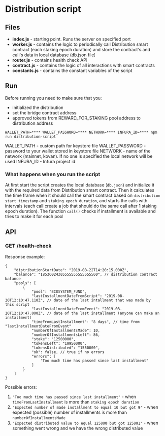 # Distribution script

## Files
- **index.js** - starting point. Runs the server on specified port
- **worker.js** - contains the logic to periodically call Distribution smart contract (each staking epoch duration) and store the contract's and call's data in local database (db.json file)
- **router.js** - contains health check API
- **contract.js** - contains the logic of all interactions with smart contracts
- **constants.js** - contains the constant variables of the script

## Run
Before running you need to make sure that you:
- initialized the distribution
- set the bridge contract address
- approved tokens from REWARD_FOR_STAKING pool address to distribution address
```
WALLET_PATH=**** WALLET_PASSWORD=**** NETWORK=**** INFURA_ID=**** npm run distribution-script
```
WALLET_PATH - custom path for keystore file
WALLET_PASSWORD - password to your wallet stored in keystore file
NETWORK - name of the network (mainnet, kovan). If no one is specified the local network will be used
INFURA_ID - Infura project id

### What happens when you run the script
At first start the script creates the local database (`db.json`) and initialize it with the required data from Distribution smart contract. Then it calculates the time frame when it should call the smart contract based on `distribution start timestamp` and `staking epoch duration`, and starts the calls with intervals (each call create a job that should do the same call after 1 staking epoch duration). The function `call()` checks if installment is available and tries to make it for each pool

## API
### GET /health-check
Response example:
```
{
    "distributionStartDate": "2019-08-22T14:20:15.000Z",
    "balance": "18536024305555555555555560", // distribution contract balance
    "pools": [
        {
            "pool": "ECOSYSTEM_FUND",
            "lastInstallmentDateFromScript": "2019-08-20T12:10:47.110Z", // date of the last intallment that was made by this script
            "lastInstallmentDateFromEvent": "2019-08-20T12:10:47.000Z", // date of the last installment (anyone can make an installment)
            "timeFromLastInstallment": "8 days", // time from "lastInstallmentDateFromEvent"
            "numberOfInstallmentsMade": 10,
            "numberOfInstallmentsLeft": 86,
            "stake": "12500000",
            "tokensLeft": "10950000",
            "tokensDistributed": "1550000",
            "ok": false, // true if no errors
            "errors": [
                "Too much time has passed since last installment"
            ]
        }
    ]
}
```
Possible errors:
1. `"Too much time has passed since last installment"` - when `timeFromLastInstallment` is more than `staking epoch duration`
2. `"Expected number of made installment to equal 10 but got 9"` - when expected (possible) number of installments is more than `numberOfInstallmentsMade`
3. `"Expected distributed value to equal 125000 but got 125001"` - when something went wrong and we have the wrong distributed value
